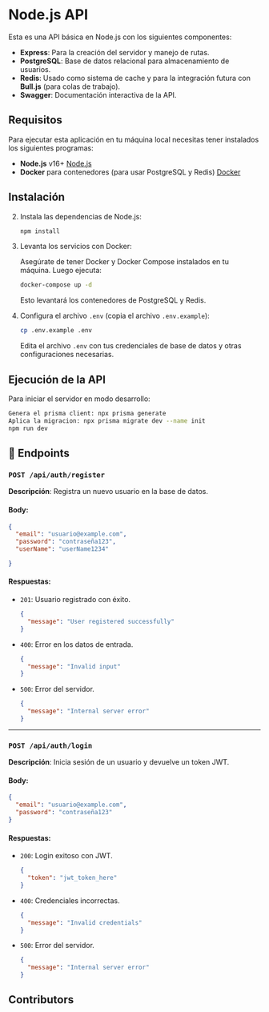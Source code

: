 # Node.js API

Esta es una API básica en Node.js con los siguientes componentes:
- **Express**: Para la creación del servidor y manejo de rutas.
- **PostgreSQL**: Base de datos relacional para almacenamiento de usuarios.
- **Redis**: Usado como sistema de cache y para la integración futura con **Bull.js** (para colas de trabajo).
- **Swagger**: Documentación interactiva de la API.

## Requisitos

Para ejecutar esta aplicación en tu máquina local necesitas tener instalados los siguientes programas:

- **Node.js** v16+ [Node.js](https://nodejs.org/en/)
- **Docker** para contenedores (para usar PostgreSQL y Redis) [Docker](https://www.docker.com/)

##  Instalación
2. Instala las dependencias de Node.js:

    ```bash
    npm install
    ```

3. Levanta los servicios con Docker:

    Asegúrate de tener Docker y Docker Compose instalados en tu máquina. Luego ejecuta:

    ```bash
    docker-compose up -d
    ```

    Esto levantará los contenedores de PostgreSQL y Redis.

4. Configura el archivo `.env` (copia el archivo `.env.example`):

    ```bash
    cp .env.example .env
    ```

    Edita el archivo `.env` con tus credenciales de base de datos y otras configuraciones necesarias.

##  Ejecución de la API

Para iniciar el servidor en modo desarrollo:

  ```bash
  Genera el prisma client: npx prisma generate
  Aplica la migracion: npx prisma migrate dev --name init
  npm run dev
  ```

## 📜 Endpoints

### `POST /api/auth/register`

**Descripción**: Registra un nuevo usuario en la base de datos.

#### Body:

```json
{
  "email": "usuario@example.com",
  "password": "contraseña123",
  "userName": "userName1234"

}
```

#### Respuestas:

- `201`: Usuario registrado con éxito.

  ```json
  {
    "message": "User registered successfully"
  }
  ```

- `400`: Error en los datos de entrada.

  ```json
  {
    "message": "Invalid input"
  }
  ```

- `500`: Error del servidor.

  ```json
  {
    "message": "Internal server error"
  }
  ```

---

### `POST /api/auth/login`

**Descripción**: Inicia sesión de un usuario y devuelve un token JWT.

#### Body:

```json
{
  "email": "usuario@example.com",
  "password": "contraseña123"
}
```

#### Respuestas:

- `200`: Login exitoso con JWT.

  ```json
  {
    "token": "jwt_token_here"
  }
  ```

- `400`: Credenciales incorrectas.

  ```json
  {
    "message": "Invalid credentials"
  }
  ```

- `500`: Error del servidor.

  ```json
  {
    "message": "Internal server error"
  }
  ```


## Contributors
